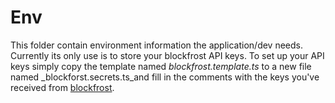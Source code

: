 # Env

This folder contain environment information the application/dev needs.
Currently its only use is to store your blockfrost API keys. To set up your API keys
simply copy the template named _blockfrost.template.ts_ to a new file named \_blockforst.secrets.ts_and fill in the comments with
the keys you've received from [blockfrost](https://blockfrost.io/).
